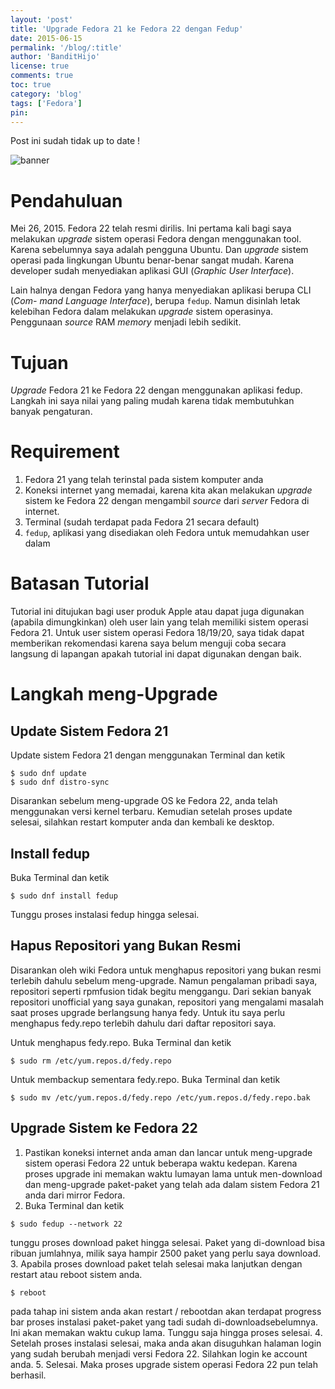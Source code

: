 ```yaml
---
layout: 'post'
title: 'Upgrade Fedora 21 ke Fedora 22 dengan Fedup'
date: 2015-06-15
permalink: '/blog/:title'
author: 'BanditHijo'
license: true
comments: true
toc: true
category: 'blog'
tags: ['Fedora']
pin:
---
```


<p class="notif-post">Post ini sudah tidak up to date !</p>

<img class="post-body-img" src="https://4.bp.blogspot.com/-YjUgk-I-xV8/VXstgLAFV_I/AAAAAAAABpk/YFOiY8VCCt0/s1600/Default%2BHeader%2BTemplate%2BPost%2B19.jpg" alt="banner">

# Pendahuluan
Mei 26, 2015. Fedora 22 telah resmi dirilis. Ini pertama kali bagi saya melakukan _upgrade_ sistem operasi Fedora dengan menggunakan tool. Karena sebelumnya saya adalah pengguna Ubuntu. Dan _upgrade_ sistem operasi pada lingkungan Ubuntu benar-benar sangat mudah. Karena developer sudah menyediakan aplikasi GUI (_Graphic User Interface_).

Lain halnya dengan Fedora yang hanya menyediakan aplikasi berupa CLI (_Com-
mand Language Interface_), berupa `fedup`. Namun disinlah letak kelebihan Fedora dalam melakukan _upgrade_ sistem operasinya. Penggunaan _source_ RAM _memory_ menjadi lebih sedikit.

# Tujuan
_Upgrade_ Fedora 21 ke Fedora 22 dengan menggunakan aplikasi fedup.
Langkah ini saya nilai yang paling mudah karena tidak membutuhkan banyak pengaturan.

# Requirement
1. Fedora 21 yang telah terinstal pada sistem komputer anda
2. Koneksi internet yang memadai, karena kita akan melakukan _upgrade_ sistem ke Fedora 22 dengan mengambil _source_ dari _server_ Fedora di internet.
3. Terminal (sudah terdapat pada Fedora 21 secara default)
4. `fedup`, aplikasi yang disediakan oleh Fedora untuk memudahkan user dalam

# Batasan Tutorial
Tutorial ini ditujukan bagi user produk Apple atau dapat juga digunakan (apabila dimungkinkan) oleh user lain yang telah memiliki sistem operasi Fedora 21.
Untuk user sistem operasi Fedora 18/19/20, saya tidak dapat memberikan
rekomendasi karena saya belum menguji coba secara langsung di lapangan apakah tutorial ini dapat digunakan dengan baik.

# Langkah meng-Upgrade

## Update Sistem Fedora 21
Update sistem Fedora 21 dengan menggunakan Terminal dan ketik

```
$ sudo dnf update
$ sudo dnf distro-sync
```

Disarankan sebelum meng-upgrade OS ke Fedora 22, anda telah menggunakan versi kernel terbaru.
Kemudian setelah proses update selesai, silahkan restart komputer anda dan kembali ke desktop.

## Install fedup
Buka Terminal dan ketik
```
$ sudo dnf install fedup
```
Tunggu proses instalasi fedup hingga selesai.

## Hapus Repositori yang Bukan Resmi
Disarankan oleh wiki Fedora untuk menghapus repositori yang bukan resmi terlebih dahulu sebelum meng-upgrade. Namun pengalaman pribadi saya, repositori seperti rpmfusion tidak begitu menggangu. Dari sekian banyak repositori unofficial yang saya gunakan, repositori yang mengalami masalah saat proses upgrade berlangsung hanya fedy. Untuk itu saya perlu menghapus fedy.repo terlebih dahulu dari daftar repositori saya.

Untuk menghapus fedy.repo. Buka Terminal dan ketik
```
$ sudo rm /etc/yum.repos.d/fedy.repo
```

Untuk membackup sementara fedy.repo. Buka Terminal dan ketik
```
$ sudo mv /etc/yum.repos.d/fedy.repo /etc/yum.repos.d/fedy.repo.bak
```

## Upgrade Sistem ke Fedora 22
1. Pastikan koneksi internet anda aman dan lancar untuk meng-upgrade sistem operasi Fedora 22 untuk beberapa waktu kedepan. Karena proses upgrade ini memakan waktu lumayan lama untuk men-download dan meng-upgrade paket-paket yang telah ada dalam sistem Fedora 21 anda dari mirror Fedora.
2. Buka Terminal dan ketik
```
$ sudo fedup --network 22
```
tunggu proses download paket hingga selesai. Paket yang di-download bisa ribuan jumlahnya, milik saya hampir 2500 paket yang perlu saya download.
3. Apabila proses download paket telah selesai maka lanjutkan dengan restart atau reboot sistem anda.
```
$ reboot
```
pada tahap ini sistem anda akan restart / rebootdan akan terdapat progress bar proses instalasi paket-paket yang tadi sudah di-downloadsebelumnya. Ini akan memakan waktu cukup lama. Tunggu saja hingga proses selesai.
4. Setelah proses instalasi selesai, maka anda akan disuguhkan halaman login yang sudah berubah menjadi versi Fedora 22. Silahkan login ke account anda.
5. Selesai. Maka proses upgrade sistem operasi Fedora 22 pun telah berhasil.

